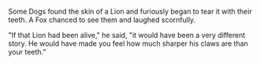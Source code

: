 Some Dogs found the skin of a Lion and furiously began to tear it
with their teeth. A Fox chanced to see them and laughed
scornfully.

"If that Lion had been alive," he said, "it would have been a
very different story. He would have made you feel how much
sharper his claws are than your teeth."
